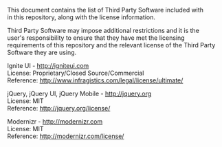 This document contains the list of Third Party Software included with  
in this repository, along with the license information.  

Third Party Software may impose additional restrictions and it is the  
user's responsibility to ensure that they have met the licensing  
requirements of this repository and the relevant license of the Third Party  
Software they are using.  
  
Ignite UI - http://igniteui.com  
License: Proprietary/Closed Source/Commercial  
Reference: http://www.infragistics.com/legal/license/ultimate/   

jQuery, jQuery UI, jQuery Mobile - http://jquery.org  
License: MIT  
Reference: http://jquery.org/license/  
  
Modernizr - http://modernizr.com  
License: MIT  
Reference: http://modernizr.com/license/  
